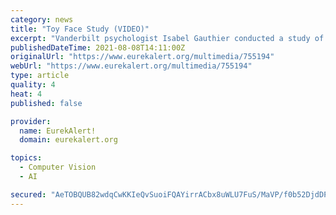 ```yaml
---
category: news
title: "Toy Face Study (VIDEO)"
excerpt: "Vanderbilt psychologist Isabel Gauthier conducted a study of toy faces that found women are better at identifying Barbie faces and men are better at recognizing Transformer faces. It is the first time a facial recognition study has found a gender bias favoring men."
publishedDateTime: 2021-08-08T14:11:00Z
originalUrl: "https://www.eurekalert.org/multimedia/755194"
webUrl: "https://www.eurekalert.org/multimedia/755194"
type: article
quality: 4
heat: 4
published: false

provider:
  name: EurekAlert!
  domain: eurekalert.org

topics:
  - Computer Vision
  - AI

secured: "AeTOBQUB82wdqCwKKIeQvSuoiFQAYirrACbx8uWLU7FuS/MaVP/f0b52DjdDPR2pmVUQ8cDd226Y42I2AdsKffcxvCjkuV3ZlQAJ/BEEUC+laaqqp2V5sRY1ATe7aoyRG+x2EJOWF4reFfMBuJlDWdAVCek3N5fIB+xJDGSDjiNPXg5tJFsPWUZdNqdh83n2d3cRiNgfgjgQakZEPgHg69Ua+3hFWK4sFnl6DhIhTkNCC6XF8J+0iC0DOU8JUKydHZefKwkQeQSMPXwL41byNarO+S6qmuw/G7zgxk7vgt9yQBUzoBbJdrZZHQi0AANqHTTCuSi6sEGRiUaQcJ7vvdYlx1HYsxUd0aNX9lkd5ow=;z+tyTiwMUFQfLiz+UyS9cg=="
---
```


